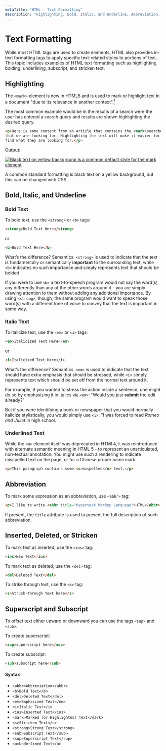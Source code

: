 ```yaml
---
metaTitle: "HTML - Text Formatting"
description: "Highlighting, Bold, Italic, and Underline, Abbreviation, Inserted, Deleted, or Stricken, Superscript and Subscript"
---
```


# Text Formatting


While most HTML tags are used to create elements, HTML also provides in-text formatting tags to apply specific text-related styles to portions of text. This topic includes examples of HTML text formatting such as  highlighting, bolding, underlining, subscript, and stricken text.



## Highlighting


The `<mark>` element is new in HTML5 and is used to mark or highlight text in a document "due to its relevance in another context".[<sup>1</sup>](https://www.w3.org/TR/2014/REC-html5-20141028/text-level-semantics.html#the-mark-element)

The most common example would be in the results of a search were the user has entered a search query and results are shown highlighting the desired query.

```html
<p>Here is some content from an article that contains the <mark>searched query</mark>
that we are looking for. Highlighting the text will make it easier for the user to 
find what they are looking for.</p>

```

Output:

[<img src="http://i.stack.imgur.com/XWNfJ.png" alt="Black text on yellow background is a common default style for the mark element" />](http://i.stack.imgur.com/XWNfJ.png)

A common standard formatting is black text on a yellow background, but this can be changed with CSS.



## Bold, Italic, and Underline


### Bold Text

To bold text, use the `<strong>` or `<b>` tags:

```html
<strong>Bold Text Here</strong>

```

or

```html
<b>Bold Text Here</b>

```

What’s the difference? Semantics. `<strong>` is used to indicate that the text is fundamentally or semantically **important** to the surrounding text, while `<b>` indicates no such importance and simply represents text that should be bolded.

If you were to use `<b>` a text-to-speech program would not say the word(s) any differently than any of the other words around it - you are simply drawing attention to them without adding any additional importance. By using `<strong>`, though, the same program would want to speak those word(s) with a different tone of voice to convey that the text is important in some way.

### Italic Text

To italicize text, use the `<em>` or `<i>` tags:

```html
<em>Italicized Text Here</em>

```

or

```html
<i>Italicized Text Here</i>

```

What’s the difference? Semantics. `<em>` is used to indicate that the text should have extra emphasis that should be stressed, while `<i>` simply represents text which should be set off from the normal text around it.

For example, if you wanted to stress the action inside a sentence, one might do so by emphasizing it in italics via `<em>`: "Would you just **submit** the edit already?"

But if you were identifying a book or newspaper that you would normally italicize stylistically, you would simply use `<i>`: "I was forced to read *Romeo and Juliet* in high school.

### Underlined Text

While the `<u>` element itself was deprecated in HTMl 4, it was reintroduced with alternate semantic meaning in HTML 5 - to represent an unarticulated, non-textual annotation. You might use such a rendering to indicate misspelled text on the page, or for a Chinese proper name mark.

```html
<p>This paragraph contains some <u>mispelled</u> text.</p>

```



## Abbreviation


To mark some expression as an abbreviation, use `<abbr>` tag:

```html
<p>I like to write <abbr title="Hypertext Markup Language">HTML</abbr>!</p>

```

If present, the `title` attribute is used to present the full description of such abbreviation.



## Inserted, Deleted, or Stricken


To mark text as inserted, use the `<ins>` tag:

```html
<ins>New Text</ins>

```

To mark text as deleted, use the `<del>` tag:

```html
<del>Deleted Text</del>

```

To strike through text, use the `<s>` tag:

```html
<s>Struck-through text here</s>

```



## Superscript and Subscript


To offset text either upward or downward you can use the tags `<sup>` and `<sub>`.

To create superscript:

```html
<sup>superscript here</sup>

```

To create subscript:

```html
<sub>subscript here</sub>

```



#### Syntax


- `<abbr>Abbreviation</abbr>`
- `<b>Bold Text</b>`
- `<del>Deleted Text</del>`
- `<em>Emphasized Text</em>`
- `<i>Italic Text</i>`
- `<ins>Inserted Text</ins>`
- `<mark>Marked (or Highlighted) Text</mark>`
- `<s>Stricken Text</s>`
- `<strong>Strong Text</strong>`
- `<sub>Subscript Text</sub>`
- `<sup>Superscript Text</sup>`
- `<u>Underlined Text</u>`

